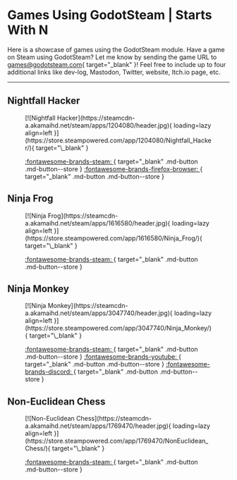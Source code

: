 # Games Using GodotSteam | Starts With N

Here is a showcase of games using the GodotSteam module. Have a game on Steam using GodotSteam? Let me know by sending the game URL to [games@godotsteam.com](mailto:games@godotsteam.com){ target="\_blank" }!  Feel free to include up to four additional links like dev-log, Mastodon, Twitter, website, Itch.io page, etc.

---

<div id="games" markdown>

## Nightfall Hacker
<figure class="game" markdown>
[![Nightfall Hacker](https://steamcdn-a.akamaihd.net/steam/apps/1204080/header.jpg){ loading=lazy align=left }](https://store.steampowered.com/app/1204080/Nightfall_Hacker/){ target="\_blank" }

[ :fontawesome-brands-steam: ](https://store.steampowered.com/app/1204080/Nightfall_Hacker/){ target="\_blank" .md-button .md-button--store }
[ :fontawesome-brands-firefox-browser: ](https://teradile.wordpress.com/){ target="\_blank" .md-button .md-button--store }
</figure>

## Ninja Frog
<figure class="game" markdown>
[![Ninja Frog](https://steamcdn-a.akamaihd.net/steam/apps/1616580/header.jpg){ loading=lazy align=left }](https://store.steampowered.com/app/1616580/Ninja_Frog/){ target="\_blank" }

[ :fontawesome-brands-steam: ](https://store.steampowered.com/app/1616580/Ninja_Frog/){ target="\_blank" .md-button .md-button--store }
</figure>

## Ninja Monkey
<figure class="game" markdown>
[![Ninja Monkey](https://steamcdn-a.akamaihd.net/steam/apps/3047740/header.jpg){ loading=lazy align=left }](https://store.steampowered.com/app/3047740/Ninja_Monkey/){ target="\_blank" }

[ :fontawesome-brands-steam: ](https://store.steampowered.com/app/3047740/Ninja_Monkey/){ target="\_blank" .md-button .md-button--store }
[ :fontawesome-brands-youtube: ](https://youtube.com/@icarogames-ol4gp?si=dg1lv8IhNwCxdoTX){ target="\_blank" .md-button .md-button--store }
[ :fontawesome-brands-discord: ](https://discord.gg/WbtDEnzk){ target="\_blank" .md-button .md-button--store }
</figure>

## Non-Euclidean Chess
<figure class="game" markdown>
[![Non-Euclidean Chess](https://steamcdn-a.akamaihd.net/steam/apps/1769470/header.jpg){ loading=lazy align=left }](https://store.steampowered.com/app/1769470/NonEuclidean_Chess/){ target="\_blank" }

[ :fontawesome-brands-steam: ](https://store.steampowered.com/app/1769470/NonEuclidean_Chess/){ target="\_blank" .md-button .md-button--store }
</figure>

</div>